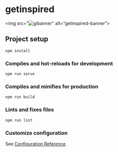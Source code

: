 # getinspired

<img src=”![gibanner](https://user-images.githubusercontent.com/63070206/178849189-54706297-7dcc-4997-8833-8d3cd189b77e.png)" alt=”getinspired-banner”>

## Project setup
```
npm install
```

### Compiles and hot-reloads for development
```
npm run serve
```

### Compiles and minifies for production
```
npm run build
```

### Lints and fixes files
```
npm run lint
```

### Customize configuration
See [Configuration Reference](https://cli.vuejs.org/config/).
